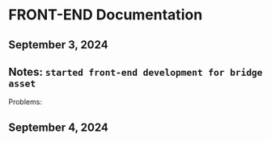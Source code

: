 # FRONT-END Documentation

## September 3, 2024

Notes:
`started front-end development for bridge asset`
- 

Problems:

## September 4, 2024
